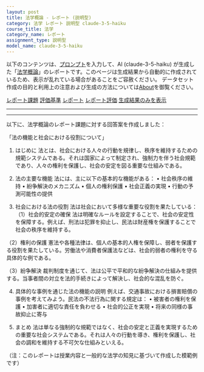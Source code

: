 ```yaml
---
layout: post
title: 法学概論 - レポート (説明型)
category: 法学 レポート 説明型 claude-3-5-haiku
course_title: 法学
category_name: レポート
assignment_type: 説明型
model_name: claude-3-5-haiku
---
```


以下のコンテンツは、[プロンプト](https://github.com/takedatoshiyuki/synthetic_assignments/tree/main/generated/法学/claude-3-5-haiku/prompt_レポート-説明型.md)を入力して、AI (claude-3-5-haiku) が生成した「[法学概論](/contents/法学/)」のレポートです。このページは生成結果から自動的に作成されているため、表示が乱れている場合があることをご容赦ください。
データセット作成の目的と利用上の注意および生成の方法については[About](/About)を御覧ください。

[レポート課題](../レポート課題-説明型)
[評価基準](../評価基準-説明型)
[レポート](../レポート-説明型)
[レポート評価](../レポート評価-説明型)
[生成結果のみを表示](https://github.com/takedatoshiyuki/synthetic_assignments/tree/main/generated/法学/claude-3-5-haiku/レポート-説明型.md)
  

***
***
  
以下に、法学概論のレポート課題に対する回答案を作成しました：

「法の機能と社会における役割について」

1. はじめに
法とは、社会における人々の行動を規律し、秩序を維持するための規範システムである。それは国家によって制定され、強制力を伴う社会規範であり、人々の権利を保護し、社会の安定を図る重要な仕組みである。

2. 法の主要な機能
法には、主に以下の基本的な機能がある：
• 社会秩序の維持
• 紛争解決のメカニズム
• 個人の権利保護
• 社会正義の実現
• 行動の予測可能性の提供

3. 社会における法の役割
法は社会において多様な重要な役割を果たしている：
（1）社会的安定の確保
法は明確なルールを設定することで、社会の安定性を保障する。例えば、刑法は犯罪を抑止し、民法は財産権を保護することで社会の秩序を維持する。

（2）権利の保護
憲法や各種法律は、個人の基本的人権を保障し、弱者を保護する役割を果たしている。労働法や消費者保護法などは、社会的弱者の権利を守る具体的な例である。

（3）紛争解決
裁判制度を通じて、法は公平で平和的な紛争解決の仕組みを提供する。当事者間の対立を法的手続きによって解決し、社会的な混乱を防ぐ。

4. 具体的な事例を通じた法の機能の説明
例えば、交通事故における損害賠償の事例を考えてみよう。民法の不法行為に関する規定は：
• 被害者の権利を保護
• 加害者に適切な責任を負わせる
• 社会的公正を実現
• 将来の同様の事故抑止に寄与

5. まとめ
法は単なる強制的な規範ではなく、社会の安定と正義を実現するための重要な社会システムである。それは人々の行動を導き、権利を保護し、社会の調和を維持する不可欠な仕組みといえる。

（注：このレポートは授業内容と一般的な法学の知見に基づいて作成した模範例です）
